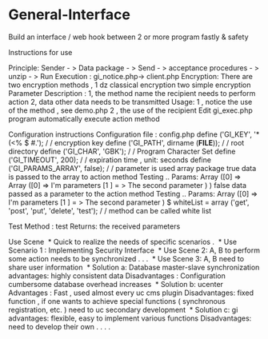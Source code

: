 General-Interface
=================

Build an interface / web hook between 2 or more  program fastly &amp; safety

Instructions for use

Principle: Sender - > Data package - > Send - > acceptance procedures - > unzip - > Run
Execution : gi_notice.php-> client.php
Encryption: There are two encryption methods , 1 dz classical encryption two simple encryption
Parameter Description :
1, the method name the recipient needs to perform action
2, data other data needs to be transmitted
Usage:
1 , notice the use of the method , see demo.php
2 , the use of the recipient
Edit  gi_exec.php program automatically execute action method

Configuration instructions
Configuration file : config.php
define ('GI_KEY', '* (<% $ #.'); / / encryption key
define ('GI_PATH', dirname (__FILE__)); / / root directory
define ('GI_CHAR', 'GBK'); / / Program Character Set
define ('GI_TIMEOUT', 200); / / expiration time , unit: seconds
define ('GI_PARAMS_ARRAY', false); / / parameter is used array package
true data is passed to the array to action method
Testing .. Params:
Array ([0] => Array ([0] => I'm parameters [1 ] = > The second parameter ) )
false data passed as a parameter to the action method
Testing .. Params:
Array ([0] => I'm parameters [1 ] = > The second parameter )
$ whiteList = array ('get', 'post', 'put', 'delete', 'test'); / / method can be called white list

Test Method : test
Returns: the received parameters

Use Scene
 * Quick to realize the needs of specific scenarios .
 * Use Scenario 1 : Implementing Security Interface
 * Use Scene 2: A, B to perform some action needs to be synchronized . . .
 * Use Scene 3: A, B need to share user information
 * Solution a: Database master-slave synchronization advantages: highly consistent data Disadvantages : Configuration cumbersome database overhead increases
 * Solution b: ucenter Advantages : Fast , used almost every uc cms plugin Disadvantages: fixed function , if one wants to achieve special functions ( synchronous registration, etc. ) need to uc secondary development
 * Solution c: gi advantages: flexible, easy to implement various functions Disadvantages: need to develop their own . . . .
